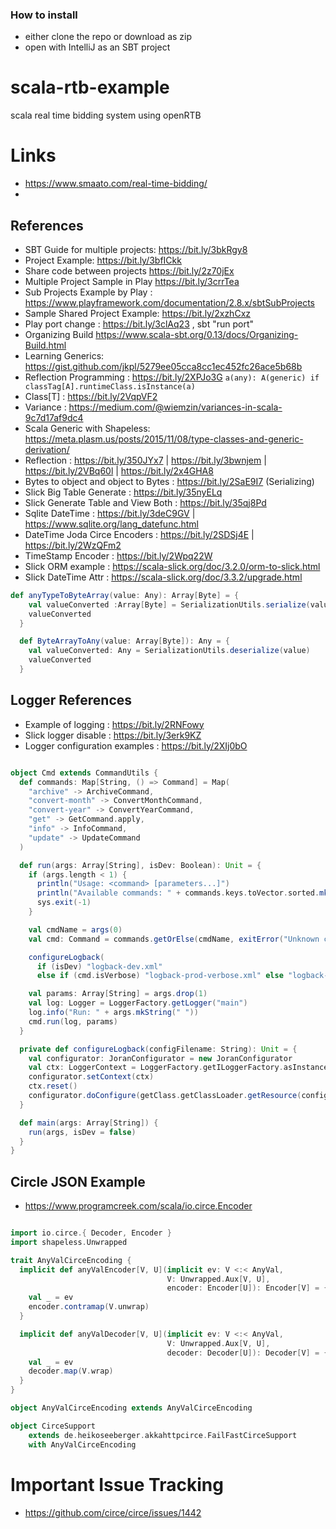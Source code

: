 ### How to install
- either clone the repo or download as zip
- open with IntelliJ as an SBT project
# scala-rtb-example
 scala real time bidding system using openRTB

# Links
- https://www.smaato.com/real-time-bidding/
- 

## References
- SBT Guide for multiple projects: https://bit.ly/3bkRgy8
- Project Example: https://bit.ly/3bfICkk
- Share code between projects https://bit.ly/2z70jEx
- Multiple Project Sample in Play https://bit.ly/3crrTea
- Sub Projects Example by Play : https://www.playframework.com/documentation/2.8.x/sbtSubProjects
- Sample Shared Project Example: https://bit.ly/2xzhCxz
- Play port change : https://bit.ly/3clAq23 , sbt "run port"
- Organizing Build https://www.scala-sbt.org/0.13/docs/Organizing-Build.html
- Learning Generics: https://gist.github.com/jkpl/5279ee05cca8cc1ec452fc26ace5b68b
- Reflection Programming : https://bit.ly/2XPJo3G
`a(any): A(generic) if classTag[A].runtimeClass.isInstance(a)`
- Class[T] : https://bit.ly/2VqpVF2
- Variance : https://medium.com/@wiemzin/variances-in-scala-9c7d17af9dc4
- Scala Generic with Shapeless: https://meta.plasm.us/posts/2015/11/08/type-classes-and-generic-derivation/
- Reflection : https://bit.ly/350JYx7 | https://bit.ly/3bwnjem | https://bit.ly/2VBq60l | https://bit.ly/2x4GHA8
- Bytes to object and object to Bytes : https://bit.ly/2SaE9I7 (Serializing)
- Slick Big Table Generate : https://bit.ly/35nyELq
- Slick Generate Table and View Both : https://bit.ly/35qj8Pd
- Sqlite DateTime : https://bit.ly/3deC9GV | https://www.sqlite.org/lang_datefunc.html
- DateTime Joda Circe Encoders : https://bit.ly/2SDSj4E | https://bit.ly/2WzQFm2
- TimeStamp Encoder : https://bit.ly/2Wpq22W
- Slick ORM example : https://scala-slick.org/doc/3.2.0/orm-to-slick.html
- Slick DateTime Attr : https://scala-slick.org/doc/3.3.2/upgrade.html


```scala
def anyTypeToByteArray(value: Any): Array[Byte] = {
    val valueConverted :Array[Byte] = SerializationUtils.serialize(value.isInstanceOf[Serializable])
    valueConverted
  }

  def ByteArrayToAny(value: Array[Byte]): Any = {
    val valueConverted: Any = SerializationUtils.deserialize(value)
    valueConverted
  }

```

## Logger References
- Example of logging : https://bit.ly/2RNFowy
- Slick logger disable : https://bit.ly/3erk9KZ
- Logger configuration examples : https://bit.ly/2XIj0bO
```scala

object Cmd extends CommandUtils {
  def commands: Map[String, () => Command] = Map(
    "archive" -> ArchiveCommand,
    "convert-month" -> ConvertMonthCommand,
    "convert-year" -> ConvertYearCommand,
    "get" -> GetCommand.apply,
    "info" -> InfoCommand,
    "update" -> UpdateCommand
  )

  def run(args: Array[String], isDev: Boolean): Unit = {
    if (args.length < 1) {
      println("Usage: <command> [parameters...]")
      println("Available commands: " + commands.keys.toVector.sorted.mkString(", "))
      sys.exit(-1)
    }

    val cmdName = args(0)
    val cmd: Command = commands.getOrElse(cmdName, exitError("Unknown command: " + cmdName))()

    configureLogback(
      if (isDev) "logback-dev.xml"
      else if (cmd.isVerbose) "logback-prod-verbose.xml" else "logback-prod.xml")

    val params: Array[String] = args.drop(1)
    val log: Logger = LoggerFactory.getLogger("main")
    log.info("Run: " + args.mkString(" "))
    cmd.run(log, params)
  }

  private def configureLogback(configFilename: String): Unit = {
    val configurator: JoranConfigurator = new JoranConfigurator
    val ctx: LoggerContext = LoggerFactory.getILoggerFactory.asInstanceOf[LoggerContext]
    configurator.setContext(ctx)
    ctx.reset()
    configurator.doConfigure(getClass.getClassLoader.getResource(configFilename))
  }

  def main(args: Array[String]) {
    run(args, isDev = false)
  }
} 

```


## Circle JSON Example
- https://www.programcreek.com/scala/io.circe.Encoder

```scala

import io.circe.{ Decoder, Encoder }
import shapeless.Unwrapped

trait AnyValCirceEncoding {
  implicit def anyValEncoder[V, U](implicit ev: V <:< AnyVal,
                                   V: Unwrapped.Aux[V, U],
                                   encoder: Encoder[U]): Encoder[V] = {
    val _ = ev
    encoder.contramap(V.unwrap)
  }

  implicit def anyValDecoder[V, U](implicit ev: V <:< AnyVal,
                                   V: Unwrapped.Aux[V, U],
                                   decoder: Decoder[U]): Decoder[V] = {
    val _ = ev
    decoder.map(V.wrap)
  }
}

object AnyValCirceEncoding extends AnyValCirceEncoding

object CirceSupport
    extends de.heikoseeberger.akkahttpcirce.FailFastCirceSupport
    with AnyValCirceEncoding 
```


# Important Issue Tracking
- https://github.com/circe/circe/issues/1442